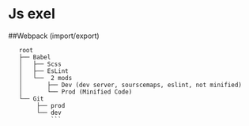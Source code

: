 # Js exel

##Webpack (import/export)
 ```
    root
    ├── Babel
    │   ├── Scss
    │   ├── EsLint
    │   └──  2 mods
    │       ├── Dev (dev server, sourscemaps, eslint, not minified)
    │       └── Prod (Minified Code)
    └── Git
         ├── prod
         └── dev
             ```